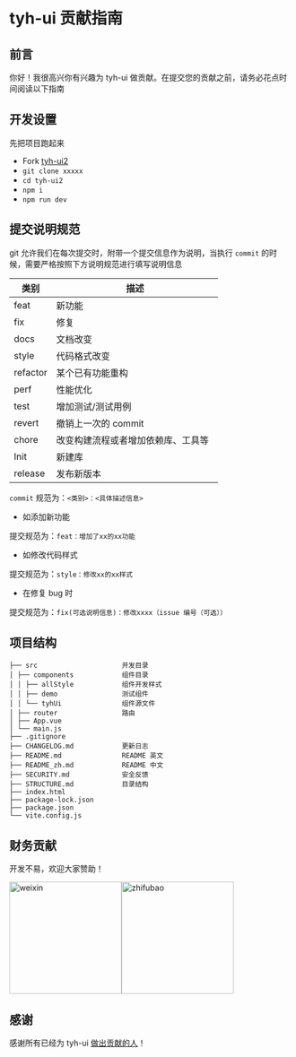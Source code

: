 # tyh-ui 贡献指南

## 前言

你好！我很高兴你有兴趣为 tyh-ui 做贡献。在提交您的贡献之前，请务必花点时间阅读以下指南

## 开发设置

先把项目跑起来

- Fork [tyh-ui2](https://github.com/Tyh2001/tyh-ui2)
- `git clone xxxxx`
- `cd tyh-ui2`
- `npm i`
- `npm run dev`

## 提交说明规范

git 允许我们在每次提交时，附带一个提交信息作为说明，当执行 `commit` 的时候，需要严格按照下方说明规范进行填写说明信息

| 类别     | 描述                                 |
| -------- | ------------------------------------ |
| feat     | 新功能                               |
| fix      | 修复                                 |
| docs     | 文档改变                             |
| style    | 代码格式改变                         |
| refactor | 某个已有功能重构                     |
| perf     | 性能优化                             |
| test     | 增加测试/测试用例                    |
| revert   | 撤销上一次的 commit                  |
| chore    | 改变构建流程或者增加依赖库、工具等   |
| Init     | 新建库                               |
| release  | 发布新版本                           |

`commit` 规范为：`<类别>：<具体描述信息>`

- 如添加新功能

提交规范为：`feat：增加了xx的xx功能`

- 如修改代码样式

提交规范为：`style：修改xx的xx样式`

- 在修复 bug 时

提交规范为：`fix(可选说明信息)：修改xxxx（issue 编号（可选））`

## 项目结构

```
├── src                     开发目录
│ ├── components            组件目录
│ │ ├── allStyle            组件开发样式
│ │ ├── demo                测试组件
│ │ └── tyhUi               组件源文件
│ ├── router                路由
│ ├── App.vue
│ └── main.js
├── .gitignore
├── CHANGELOG.md            更新日志
├── README.md               README 英文
├── README_zh.md            README 中文
├── SECURITY.md             安全反馈
├── STRUCTURE.md            目录结构
├── index.html
├── package-lock.json
├── package.json
└── vite.config.js
```

## 财务贡献

开发不易，欢迎大家赞助！

<img width="200px" align="center" src="https://tianyuhao.cn/images/tyh-ui/weixin.jpg" alt="weixin"><img width="200px" align="center" src="https://tianyuhao.cn/images/tyh-ui/zhifubao.jpg" alt="zhifubao">

## 感谢

感谢所有已经为 tyh-ui <a href="https://github.com/Tyh2001/tyh-ui2/graphs/contributors">做出贡献的人</a>！
